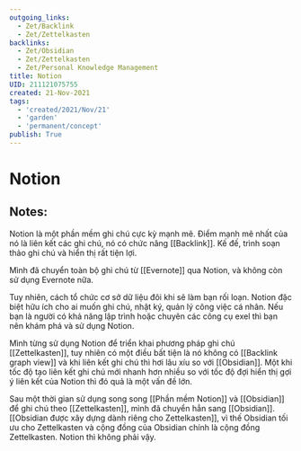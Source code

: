 ```yaml
---
outgoing_links:
  - Zet/Backlink
  - Zet/Zettelkasten
backlinks:
  - Zet/Obsidian
  - Zet/Zettelkasten
  - Zet/Personal Knowledge Management
title: Notion
UID: 211121075755
created: 21-Nov-2021
tags:
  - 'created/2021/Nov/21'
  - 'garden'
  - 'permanent/concept'
publish: True
---
```

# Notion

## Notes:
Notion là một phần mềm ghi chú cực kỳ mạnh mẽ. Điểm mạnh mẽ nhất của nó là liên kết các ghi chú, nó có chức năng [[Backlink]]. Kế đế, trình soạn thảo ghi chú và hiển thị rất tiện lợi.

Mình đã chuyển toàn bộ ghi chú từ [[Evernote]] qua Notion, và không còn sử dụng Evernote nữa.

Tuy nhiên, cách tổ chức cơ sở dữ liệu đôi khi sẽ làm bạn rối loạn. Notion đặc biệt hữu ích cho ai muốn ghi chú, nhật ký, quản lý công việc cá nhân. Nếu bạn là người có khả năng lập trình hoặc chuyên các công cụ exel thì bạn nên khám phá và sử dụng Notion.

Mình từng sử dụng Notion để triển khai phương pháp ghi chú [[Zettelkasten]], tuy nhiên có một điều bất tiện là nó không có [[Backlink graph view]] và khi liên kết ghi chú thì hơi lâu xíu so với [[Obsidian]]. Một khi tốc độ tạo liên kết ghi chú mới nhanh hơn nhiều so với tốc độ đợi hiển thị gợi ý liên kết của Notion thì đó quả là một vấn đề lớn.

Sau một thời gian sử dụng song song [[Phần mềm Notion]] và [[Obsidian]] để ghi chú theo [[Zettelkasten]], mình đã chuyển hẳn sang [[Obsidian]]. [[Obsidian được xây dựng dành riêng cho Zettelkasten]], vì thế Obsidian tối ưu cho Zettelkasten và cộng đồng của Obsidian chính là cộng đồng Zettelkasten. Notion thì không phải vậy.



